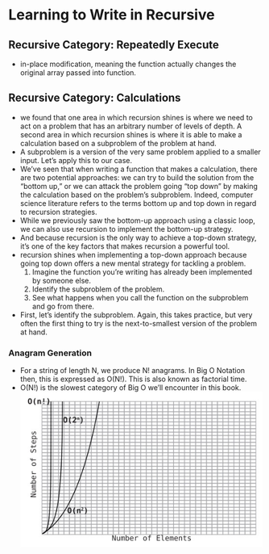 # Learning to Write in Recursive
## Recursive Category: Repeatedly Execute
- in-place modification, meaning the function actually changes the original array passed into function.

## Recursive Category: Calculations
- we found that one area in which
  recursion shines is where we need to act on a problem that has an arbitrary number of levels of depth. A second area in which recursion shines is where it is able to make a calculation based on a subproblem of the problem at hand.
- A subproblem is a version of the very same problem applied to a smaller input. Let’s apply this to our case.
- We’ve seen that when writing a function that makes a calculation, there are two potential approaches: we can try to build the solution from the “bottom up,” or we can attack the problem going “top down” by making the calculation based on the problem’s subproblem. Indeed, computer science literature refers to the terms bottom up and top down in regard to recursion strategies.
- While we previously saw the bottom-up approach using a classic loop, we can also use recursion to implement the bottom-up strategy.
- And because recursion is the only way to achieve a top-down strategy, it’s one of the key factors that makes recursion a powerful tool.
- recursion shines when implementing a top-down approach because going top down offers a new mental strategy for tackling a problem.
  1. Imagine the function you’re writing has already been implemented by someone else.
  2. Identify the subproblem of the problem.
  3. See what happens when you call the function on the subproblem and go from there.
- First, let’s identify the subproblem. Again, this takes practice, but very often the first thing to try is the next-to-smallest version of the problem at hand.
### Anagram Generation
- For a string of length N, we produce N! anagrams. In Big O Notation then, this is expressed as O(N!). This is also known as factorial time. 
- O(N!) is the slowest category of Big O we’ll encounter in this book.
![](bigo.jpg)
